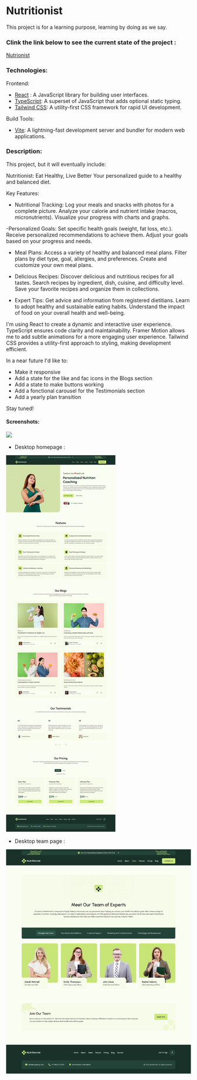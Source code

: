 # Nutritionist
This project is for a learning purpose, learning by doing as we say.

### Clink the link below to see the current state of the project :

 [Nutrionist](nutritionist-one.vercel.app)

### Technologies:

Frontend:
- [React](https://reactjs.org/) : A JavaScript library for building user interfaces.
- [TypeScript](https://www.typescriptlang.org/): A superset of JavaScript that adds optional static typing.
- [Tailwind CSS](https://tailwindcss.com/): A utility-first CSS framework for rapid UI development.

Build Tools:

- [Vite](https://vitejs.dev/): A lightning-fast development server and bundler for modern web applications.

### Description:

This project, but it will eventually include:

Nutritionist: Eat Healthy, Live Better
Your personalized guide to a healthy and balanced diet.

Key Features:

- Nutritional Tracking:
Log your meals and snacks with photos for a complete picture.
Analyze your calorie and nutrient intake (macros, micronutrients).
Visualize your progress with charts and graphs.

-Personalized Goals:
Set specific health goals (weight, fat loss, etc.).
Receive personalized recommendations to achieve them.
Adjust your goals based on your progress and needs.

- Meal Plans:
Access a variety of healthy and balanced meal plans.
Filter plans by diet type, goal, allergies, and preferences.
Create and customize your own meal plans.

- Delicious Recipes:
Discover delicious and nutritious recipes for all tastes.
Search recipes by ingredient, dish, cuisine, and difficulty level.
Save your favorite recipes and organize them in collections.

- Expert Tips:
Get advice and information from registered dietitians.
Learn to adopt healthy and sustainable eating habits.
Understand the impact of food on your overall health and well-being.


I'm using React to create a dynamic and interactive user experience.
TypeScript ensures code clarity and maintainability.
Framer Motion allows me to add subtle animations for a more engaging user experience.
Tailwind CSS provides a utility-first approach to styling, making development efficient.

In a near future I'd like to:

- Make it responsive
- Add a state for the like and fac icons in the Blogs section
- Add a state to make buttons working
- Add a fonctional carousel for the Testimonials section
- Add a yearly plan transition


Stay tuned!


#### Screenshots:

![](./src/assets/projects/screenshots/Sola/portfolio_landing.gif)
- Desktop homepage :

![](./src/assets/screenshots/Home%20Page%20-%20Desktop.jpg)
- Desktop team page :

![](./src/assets/screenshots/Team%20Page%20-%20Desktop.jpg)